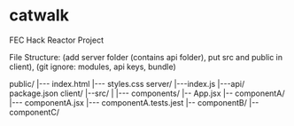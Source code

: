 # catwalk
FEC Hack Reactor Project

File Structure: (add server folder (contains api folder), put src and public in client), (git ignore: modules, api keys, bundle)


public/
|--- index.html
|--- styles.css
server/
|---index.js
|---api/
package.json
client/
|--src/
    |
    |--- components/
        |-- App.jsx
        |-- componentA/
            |--- componentA.jsx
            |--- componentA.tests.jest
        |-- componentB/
        |-- componentC/
